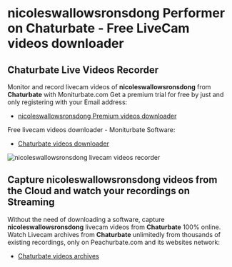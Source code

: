 # nicoleswallowsronsdong Performer on Chaturbate - Free LiveCam videos downloader

## Chaturbate Live Videos Recorder

Monitor and record livecam videos of **nicoleswallowsronsdong** from **Chaturbate** with Moniturbate.com
Get a premium trial for free by just and only registering with your Email address:
* [nicoleswallowsronsdong Premium videos downloader](https://moniturbate.com/request-demo-licence-key.html)

Free livecam videos downloader - Moniturbate Software:
* [Chaturbate videos downloader](https://moniturbate.com/moniturbate-download-software.html)

![nicoleswallowsronsdong livecam videos recorder](https://peachurnet.com/templates/moniturbate-software.png)


## Capture nicoleswallowsronsdong videos from the Cloud and watch your recordings on Streaming

Without the need of downloading a software, capture **nicoleswallowsronsdong** livecam videos from **Chaturbate** 100% online.
Watch Livecam archives from **Chaturbate** unlimitedly from thousands of existing recordings, only on Peachurbate.com and its websites network:
* [Chaturbate videos archives](https://peachurnet.com/)